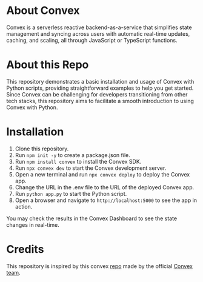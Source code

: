 # About Convex

Convex is a serverless reactive backend-as-a-service that simplifies state management and syncing across users with automatic real-time updates, caching, and scaling, all through JavaScript or TypeScript functions.

# About this Repo

 This repository demonstrates a basic installation and usage of Convex with Python scripts, providing straightforward examples to help you get started. Since Convex can be challenging for developers transitioning from other tech stacks, this repository aims to facilitate a smooth introduction to using Convex with Python.

# Installation

1. Clone this repository.
2. Run ```npm init -y``` to create a package.json file.
3. Run ```npm install convex``` to install the Convex SDK.
4. Run ```npx convex dev``` to start the Convex development server.
5. Open a new terminal and run ```npx convex deploy``` to deploy the Convex app.
6. Change the URL in the .env file to the URL of the deployed Convex app.
7. Run ```python app.py``` to start the Python script.
8. Open a browser and navigate to ```http://localhost:5000``` to see the app in action.

You may check the results in the Convex Dashboard to see the state changes in real-time.

# Credits

This repository is inspired by this convex [repo](https://github.com/get-convex/convex-demos/tree/main) made by the official [Convex team](https://github.com/get-convex).
